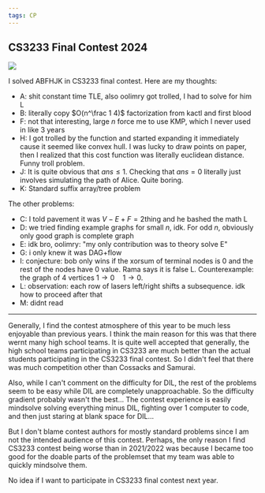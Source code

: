```yaml
---
tags: CP
---
```


## CS3233 Final Contest 2024

![ ](https://cdn.discordapp.com/attachments/752406106009239585/1229768504031318057/image.png?ex=6630e22b&is=661e6d2b&hm=7fc182cdb9e0c61a7b7e6b3c083bfdb3f091461ce1a914066ce3d0a1446fd131&)

I solved ABFHJK in CS3233 final contest. Here are my thoughts:

- A:  shit constant time TLE, also oolimry got trolled, I had to solve for him L
- B: literally copy $O(n^\frac 1 4)$ factorization from kactl and first blood
- F: not that interesting, large $n$ force me to use KMP, which I never used in like 3 years
- H: I got trolled by the function and started expanding it immediately cause it seemed like convex hull. I was lucky to draw points on paper, then I realized that this cost function was literally euclidean distance. Funny troll problem.
- J: It is quite obvious that $ans \leq 1$. Checking that $ans=0$ literally just involves simulating the path of Alice. Quite boring.
- K: Standard suffix array/tree problem

The other problems:

- C: I told pavement it was $V-E+F = 2$​​ thing and he bashed the math L
- D: we tried finding example graphs for small $n$, idk. For odd $n$, obviously only good graph is complete graph
- E: idk bro, oolimry: "my only contribution was to theory solve E"
- G: i only knew it was DAG+flow
- I: conjecture: bob only wins if the xorsum of terminal nodes is 0 and the rest of the nodes have 0 value. Rama says it is false L. Counterexample: the graph of 4 vertices $1 \to 0 \quad 1 \to 0$.
- L: observation: each row of lasers left/right shifts a subsequence. idk how to proceed after that
- M: didnt read


<hr>

Generally, I find the contest atmosphere of this year to be much less enjoyable than previous years. I think the main reason for this was that there wernt many high school teams. It is quite well accepted that generally, the high school teams participating in CS3233 are much better than the actual students participating in the CS3233 final contest. So I didn't feel that there was much competition other than Cossacks and Samurai.

Also, while I can't comment on the difficulty for DIL, the rest of the problems seem to be easy while DIL are completely unapproachable. So the difficulty gradient probably wasn't the best... The contest experience is easily mindsolve solving everything minus DIL, fighting over 1 computer to code, and then just staring at blank space for DIL...

But I don't blame contest authors for mostly standard problems since I am not the intended audience of this contest. Perhaps, the only reason I find CS3233 contest being worse than in 2021/2022 was because I became too good for the doable parts of the problemset that my team was able to quickly mindsolve them. 

No idea if I want to participate in CS3233 final contest next year.
